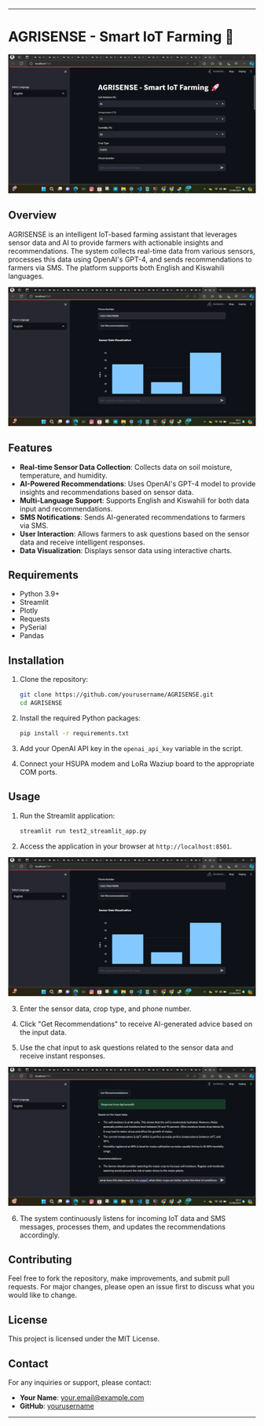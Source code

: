 
---

# AGRISENSE - Smart IoT Farming 🚀

![AGRISENSE](https://github.com/benny-png/BUNI-HUB-IOT-BASED-AGRO-CHATBOT-PROJECT/raw/main/AGRISENSE.png)

## Overview

AGRISENSE is an intelligent IoT-based farming assistant that leverages sensor data and AI to provide farmers with actionable insights and recommendations. The system collects real-time data from various sensors, processes this data using OpenAI's GPT-4, and sends recommendations to farmers via SMS. The platform supports both English and Kiswahili languages.

![AGRISENSE2](https://github.com/benny-png/BUNI-HUB-IOT-BASED-AGRO-CHATBOT-PROJECT/raw/main/AGRISENSE2.png)

## Features

- **Real-time Sensor Data Collection**: Collects data on soil moisture, temperature, and humidity.
- **AI-Powered Recommendations**: Uses OpenAI's GPT-4 model to provide insights and recommendations based on sensor data.
- **Multi-Language Support**: Supports English and Kiswahili for both data input and recommendations.
- **SMS Notifications**: Sends AI-generated recommendations to farmers via SMS.
- **User Interaction**: Allows farmers to ask questions based on the sensor data and receive intelligent responses.
- **Data Visualization**: Displays sensor data using interactive charts.

## Requirements

- Python 3.9+
- Streamlit
- Plotly
- Requests
- PySerial
- Pandas

## Installation

1. Clone the repository:
    ```bash
    git clone https://github.com/yourusername/AGRISENSE.git
    cd AGRISENSE
    ```

2. Install the required Python packages:
    ```bash
    pip install -r requirements.txt
    ```

3. Add your OpenAI API key in the `openai_api_key` variable in the script.

4. Connect your HSUPA modem and LoRa Waziup board to the appropriate COM ports.

## Usage

1. Run the Streamlit application:
    ```bash
    streamlit run test2_streamlit_app.py
    ```

2. Access the application in your browser at `http://localhost:8501`.

![AGRISENSE3](https://github.com/benny-png/BUNI-HUB-IOT-BASED-AGRO-CHATBOT-PROJECT/raw/main/AGRISENSE3.png)

3. Enter the sensor data, crop type, and phone number.

4. Click "Get Recommendations" to receive AI-generated advice based on the input data.

5. Use the chat input to ask questions related to the sensor data and receive instant responses.

![AGRISENSE4](https://github.com/benny-png/BUNI-HUB-IOT-BASED-AGRO-CHATBOT-PROJECT/raw/main/AGRISENSE4.png)

6. The system continuously listens for incoming IoT data and SMS messages, processes them, and updates the recommendations accordingly.

## Contributing

Feel free to fork the repository, make improvements, and submit pull requests. For major changes, please open an issue first to discuss what you would like to change.

## License

This project is licensed under the MIT License.

## Contact

For any inquiries or support, please contact:
- **Your Name**: your.email@example.com
- **GitHub**: [yourusername](https://github.com/yourusername)

---

